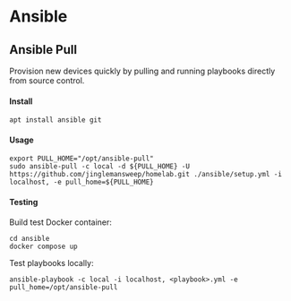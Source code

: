 # Ansible

## Ansible Pull

Provision new devices quickly by pulling and running playbooks directly from source control.

#### Install

    apt install ansible git

#### Usage

    export PULL_HOME="/opt/ansible-pull"
    sudo ansible-pull -c local -d ${PULL_HOME} -U https://github.com/jinglemansweep/homelab.git ./ansible/setup.yml -i localhost, -e pull_home=${PULL_HOME}

#### Testing

Build test Docker container:

    cd ansible
    docker compose up

Test playbooks locally:

    ansible-playbook -c local -i localhost, <playbook>.yml -e pull_home=/opt/ansible-pull


